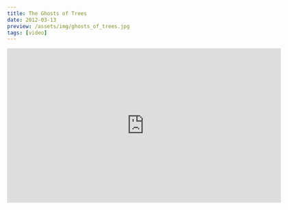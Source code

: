 ```yaml
---
title: The Ghosts of Trees
date: 2012-03-13
preview: /assets/img/ghosts_of_trees.jpg
tags: [video]
---
```

<iframe width="640" height="360" src="https://player.vimeo.com/video/38447960" frameborder="0" webkitallowfullscreen mozallowfullscreen allowfullscreen></iframe>
